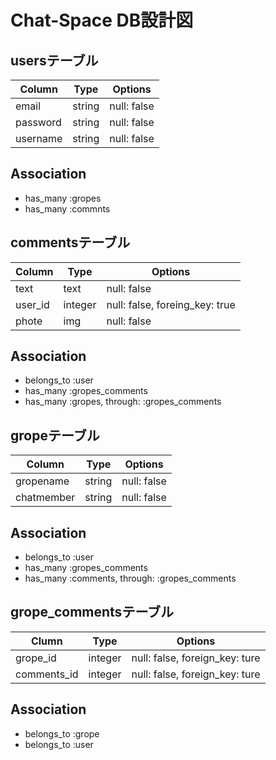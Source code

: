 # Chat-Space DB設計図
## usersテーブル
|Column|Type|Options|
|------|----|-------|
|email|string|null: false|
|password|string|null: false|
|username|string|null: false|
## Association
- has_many :gropes
- has_many :commnts

## commentsテーブル
|Column|Type|Options|
|------|----|-------|
|text|text|null: false|
|user_id|integer|null: false, foreing_key: true|
|phote|img|null: false
## Association
- belongs_to :user
- has_many :gropes_comments
- has_many :gropes, through: :gropes_comments

## gropeテーブル
|Column|Type|Options|
|------|----|-------|
|gropename|string|null: false|
|chatmember|string|null: false|
## Association
- belongs_to :user
- has_many :gropes_comments
- has_many :comments, through: :gropes_comments

## grope_commentsテーブル
|Clumn|Type|Options|
|-----|----|-------|
|grope_id|integer|null: false, foreign_key: ture|
|comments_id|integer|null: false, foreign_key: ture|
## Association
- belongs_to :grope
- belongs_to :user